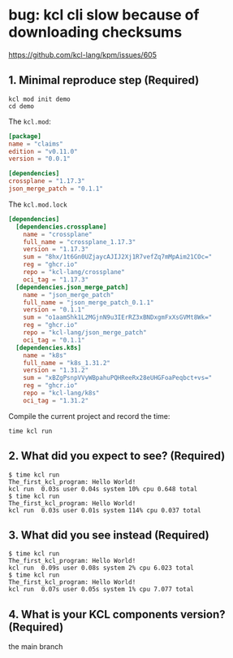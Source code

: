 # bug: kcl cli slow because of downloading checksums

https://github.com/kcl-lang/kpm/issues/605

## 1. Minimal reproduce step (Required)

```shell
kcl mod init demo
cd demo
```

The `kcl.mod`:

```toml
[package]
name = "claims"
edition = "v0.11.0"
version = "0.0.1"

[dependencies]
crossplane = "1.17.3"
json_merge_patch = "0.1.1"
```

The `kcl.mod.lock`

```toml
[dependencies]
  [dependencies.crossplane]
    name = "crossplane"
    full_name = "crossplane_1.17.3"
    version = "1.17.3"
    sum = "8hx/1t6Gn0UZjaycAJIJ2Xj1R7vefZq7mMpAim21COc="
    reg = "ghcr.io"
    repo = "kcl-lang/crossplane"
    oci_tag = "1.17.3"
  [dependencies.json_merge_patch]
    name = "json_merge_patch"
    full_name = "json_merge_patch_0.1.1"
    version = "0.1.1"
    sum = "o1aamShk1L2MGjnN9u3IErRZ3xBNDxgmFxXsGVMt8Wk="
    reg = "ghcr.io"
    repo = "kcl-lang/json_merge_patch"
    oci_tag = "0.1.1"
  [dependencies.k8s]
    name = "k8s"
    full_name = "k8s_1.31.2"
    version = "1.31.2"
    sum = "xBZgPsnpVVyWBpahuPQHReeRx28eUHGFoaPeqbct+vs="
    reg = "ghcr.io"
    repo = "kcl-lang/k8s"
    oci_tag = "1.31.2"
```

Compile the current project and record the time:

```
time kcl run
```

## 2. What did you expect to see? (Required)

```
$ time kcl run
The_first_kcl_program: Hello World!
kcl run  0.03s user 0.04s system 10% cpu 0.648 total
$ time kcl run
The_first_kcl_program: Hello World!
kcl run  0.03s user 0.01s system 114% cpu 0.037 total
```

## 3. What did you see instead (Required)

```
$ time kcl run
The_first_kcl_program: Hello World!
kcl run  0.09s user 0.08s system 2% cpu 6.023 total
$ time kcl run
The_first_kcl_program: Hello World!
kcl run  0.07s user 0.05s system 1% cpu 7.077 total
```

## 4. What is your KCL components version? (Required)

the main branch

